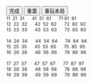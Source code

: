 <html>

<head>
    <meta charset="utf-8">
    <meta name="viewport" content="width=device-width,user-scalable=no" />
    <title>数独游戏</title>
    <link rel="Stylesheet" type="text/css" href="number.css" />
</head>

<body>
    <div id="cc">
    </div>
    <div class="btn-group">
        <button onclick="sd.checkRes();">完成</button>
        <button onclick="sd.reset();">重置</button>
        <button onclick="sd.again();">重玩本局</button>
    </div>
    <span style="font-size:12px;">
        11 &nbsp;21 &nbsp;31 &nbsp; &nbsp; &nbsp;41 &nbsp;51 &nbsp;61 &nbsp; &nbsp; &nbsp;71&nbsp;81 &nbsp;91<br>
        12 &nbsp;22 &nbsp;32 &nbsp; &nbsp; &nbsp;42 &nbsp;52 &nbsp;62 &nbsp; &nbsp; &nbsp;72 &nbsp;82 &nbsp;92<br>
        13 &nbsp;23 &nbsp;33 &nbsp; &nbsp; &nbsp;43 &nbsp;53 &nbsp;63 &nbsp; &nbsp; &nbsp;73 &nbsp;83 &nbsp;93<br><br>
        14 &nbsp;24 &nbsp;34 &nbsp; &nbsp; &nbsp;44 &nbsp;54 &nbsp;64 &nbsp; &nbsp; &nbsp;74 &nbsp;84 &nbsp;94
        &nbsp;<br>
        15 &nbsp;25 &nbsp;35 &nbsp; &nbsp; &nbsp;45 &nbsp;55 &nbsp;65 &nbsp; &nbsp; &nbsp;75 &nbsp;85 &nbsp;95
        &nbsp;<br>
        16 &nbsp;26 &nbsp;36 &nbsp; &nbsp; &nbsp;46 &nbsp;56 &nbsp;66 &nbsp; &nbsp; &nbsp;76 &nbsp;86 &nbsp;96<br><br>
        17 &nbsp;27 &nbsp;37 &nbsp; &nbsp; &nbsp;47 &nbsp;57 &nbsp;67 &nbsp; &nbsp; &nbsp;77 &nbsp;87 &nbsp;97
        &nbsp;<br>
        18 &nbsp;28 &nbsp;38 &nbsp; &nbsp; &nbsp;48 &nbsp;58 &nbsp;68 &nbsp; &nbsp; &nbsp;78 &nbsp;88 &nbsp;98
        &nbsp;<br>
        19 &nbsp;29 &nbsp;39 &nbsp; &nbsp; &nbsp;49 &nbsp;59 &nbsp;69 &nbsp; &nbsp; &nbsp;79 &nbsp;89 &nbsp;99
        &nbsp;</span>
    <script src="http://apps.bdimg.com/libs/jquery/1.8.1/jquery.min.js"></script>
    <script src="number.js"></script>
    <script>
        var sd = new SD;
        sd.init(30);
    </script>
</body>

</html>